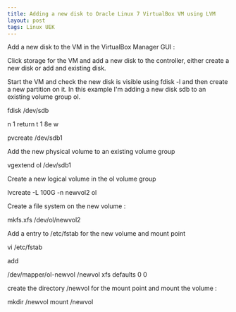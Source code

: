 ```yaml
---
title: Adding a new disk to Oracle Linux 7 VirtualBox VM using LVM
layout: post
tags: Linux UEK
---
```


Add a new disk to the VM in the VirtualBox Manager GUI :

Click storage for the VM and add a new disk to the controller, either create a new disk or add and existing disk.

Start the VM and check the new disk is visible using fdisk -l and then create a new partition on it. In this example I'm adding a new disk sdb to an existing volume group ol.

fdisk /dev/sdb

n 1 return t 1 8e w

pvcreate /dev/sdb1

Add the new physical volume to an existing volume group

vgextend ol /dev/sdb1

Create a new logical volume in the ol volume group

lvcreate -L 100G -n newvol2 ol

Create a file system on the new volume :

mkfs.xfs /dev/ol/newvol2

Add a entry to /etc/fstab for the new volume and mount point

 vi /etc/fstab

add

/dev/mapper/ol-newvol /newvol xfs defaults 0 0

create the directory /newvol for the mount point and mount the volume :

 mkdir /newvol
 mount /newvol
